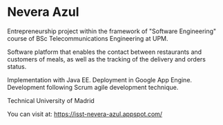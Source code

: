 # Nevera Azul

Entrepreneurship project within the framework of "Software Engineering" course of BSc Telecommunications Engineering at UPM.

Software platform that enables the contact between restaurants and customers of meals, as well as the tracking of the delivery and orders status.

Implementation with Java EE. 
Deployment in Google App Engine.
Development following Scrum agile development technique.

Technical University of Madrid

You can visit at: https://isst-nevera-azul.appspot.com/

